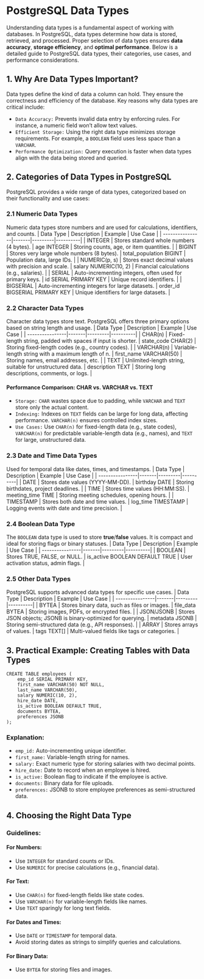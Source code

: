 # PostgreSQL Data Types
Understanding data types is a fundamental aspect of working with databases. In PostgreSQL, data types determine how data is stored, retrieved, and processed. Proper selection of data types ensures **data accuracy**, **storage efficiency**, and **optimal performance**. Below is a detailed guide to PostgreSQL data types, their categories, use cases, and performance considerations.

## 1. Why Are Data Types Important?
Data types define the kind of data a column can hold. They ensure the correctness and efficiency of the database. Key reasons why data types are critical include:
* `Data Accuracy:` Prevents invalid data entry by enforcing rules. For instance, a numeric field won’t allow text values.
* `Efficient Storage:` Using the right data type minimizes storage requirements. For example, a `BOOLEAN` field uses less space than a `VARCHAR`.
* `Performance Optimization:` Query execution is faster when data types align with the data being stored and queried.

## 2. Categories of Data Types in PostgreSQL
PostgreSQL provides a wide range of data types, categorized based on their functionality and use cases:
### 2.1 Numeric Data Types
Numeric data types store numbers and are used for calculations, identifiers, and counts.
| Data Type | Description | Example | Use Case |
| ----------------|-------|---------|----------|
|     INTEGER     |  Stores standard whole numbers (4 bytes).  |   age INTEGER    |    Storing counts, age, or item quantities.    |
|     BIGINT     |  Stores very large whole numbers (8 bytes).  |   total_population BIGINT   |    Population data, large IDs.    |
|    NUMERIC(p, s)    |  Stores exact decimal values with precision and scale.  |   salary NUMERIC(10, 2)   |    Financial calculations (e.g., salaries).   |
|     SERIAL      |  Auto-incrementing integers, often used for primary keys.  |   id SERIAL PRIMARY KEY   |    Unique record identifiers.   |
|     BIGSERIAL      |  Auto-incrementing integers for large datasets.  |   order_id BIGSERIAL PRIMARY KEY   |    Unique identifiers for large datasets.   |

### 2.2 Character Data Types
Character data types store text. PostgreSQL offers three primary options based on string length and usage.
| Data Type | Description | Example | Use Case |
| ----------------|-------|---------|----------|
|     CHAR(n)     |  Fixed-length string, padded with spaces if input is shorter.  |   state_code CHAR(2)    |    Storing fixed-length codes (e.g., country codes).    |
|     VARCHAR(n)     |  Variable-length string with a maximum length of n.  |   first_name VARCHAR(50)   |    Storing names, email addresses, etc.    |
|    TEXT    |  Unlimited-length string, suitable for unstructured data.  |   description TEXT   |    Storing long descriptions, comments, or logs.   |

#### Performance Comparison: CHAR vs. VARCHAR vs. TEXT
* `Storage:` `CHAR` wastes space due to padding, while `VARCHAR` and `TEXT` store only the actual content.
* `Indexing:` Indexes on `TEXT` fields can be large for long data, affecting performance. `VARCHAR(n)` ensures controlled index sizes.
* `Use Cases:` Use `CHAR(n)` for fixed-length data (e.g., state codes), `VARCHAR(n)` for predictable variable-length data (e.g., names), and `TEXT` for large, unstructured data.

### 2.3 Date and Time Data Types
Used for temporal data like dates, times, and timestamps.
| Data Type | Description | Example | Use Case |
| ----------------|-------|---------|----------|
|     DATE     |  Stores date values (YYYY-MM-DD).  |   birthday DATE    |    Storing birthdates, project deadlines.    |
|     TIME     |  Stores time values (HH:MM:SS).  |   meeting_time TIME   |    Storing meeting schedules, opening hours.    |
|    TIMESTAMP    |  Stores both date and time values.  |   log_time TIMESTAMP   |    Logging events with date and time precision.   |

### 2.4 Boolean Data Type
The `BOOLEAN` data type is used to store **true**/**false** values. It is compact and ideal for storing flags or binary statuses.
| Data Type | Description | Example | Use Case |
| ----------------|-------|---------|----------|
|     BOOLEAN     |  Stores TRUE, FALSE, or NULL.  |   is_active BOOLEAN DEFAULT TRUE    |    User activation status, admin flags.    |

### 2.5 Other Data Types
PostgreSQL supports advanced data types for specific use cases.
| Data Type | Description | Example | Use Case |
| ----------------|-------|---------|----------|
|     BYTEA     |  Stores binary data, such as files or images.  |   file_data BYTEA    |    Storing images, PDFs, or encrypted files.    |
|     JSON/JSONB	     |  Stores JSON objects; JSONB is binary-optimized for querying.  |   metadata JSONB   |    Storing semi-structured data (e.g., API responses).    |
|    ARRAY    |  Stores arrays of values.  |   tags TEXT[]   |    Multi-valued fields like tags or categories.   |

## 3. Practical Example: Creating Tables with Data Types
```
CREATE TABLE employees (
    emp_id SERIAL PRIMARY KEY,
    first_name VARCHAR(50) NOT NULL,
    last_name VARCHAR(50),
    salary NUMERIC(10, 2),
    hire_date DATE,
    is_active BOOLEAN DEFAULT TRUE,
    documents BYTEA,
    preferences JSONB
);
```

### Explanation:
* `emp_id:` Auto-incrementing unique identifier.
* `first_name:` Variable-length string for names.
* `salary:` Exact numeric type for storing salaries with two decimal points.
* `hire_date:` Date to record when an employee is hired.
* `is_active:` Boolean flag to indicate if the employee is active.
* `documents:` Binary data for file uploads.
* `preferences:` JSONB to store employee preferences as semi-structured data.

## 4. Choosing the Right Data Type
### Guidelines:
#### For Numbers:
* Use `INTEGER` for standard counts or IDs.
* Use `NUMERIC` for precise calculations (e.g., financial data).
#### For Text:
* Use `CHAR(n)` for fixed-length fields like state codes.
* Use `VARCHAR(n)` for variable-length fields like names.
* Use `TEXT` sparingly for long text fields.
#### For Dates and Times:
* Use `DATE` or `TIMESTAMP` for temporal data.
* Avoid storing dates as strings to simplify queries and calculations.
#### For Binary Data:
* Use `BYTEA` for storing files and images.
